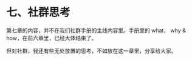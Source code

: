 # 七、社群思考

第七章的内容，并不在我们社群手册的主线内容里。手册里的 what， why & how，在前六章里，已经大体结束了。

但对社群，我还有些无处放置的思考，不如放在这一章里，分享给大家。